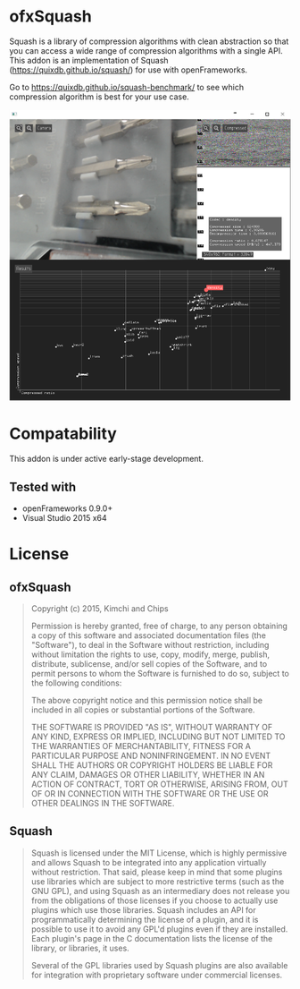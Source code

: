 ofxSquash
=========

Squash is a library of compression algorithms with clean abstraction so that you can access a wide range of compression algorithms with a single API. This addon is an implementation of Squash (https://quixdb.github.io/squash/) for use with openFrameworks.

Go to https://quixdb.github.io/squash-benchmark/ to see which compression algorithm is best for your use case.

![exampleVideoGrabberAndGui](https://raw.githubusercontent.com/elliotwoods/ofxSquash/master/exampleVideoGrabberAndGui/screenshot.png)

Compatability
=============

This addon is under active early-stage development.

Tested with
-----------

* openFrameworks 0.9.0+
* Visual Studio 2015 x64


License
=======

ofxSquash
---------
> Copyright (c) 2015, Kimchi and Chips
> 
> 
> Permission is hereby granted, free of charge, to any person obtaining a copy of this software and associated documentation files (the "Software"), to deal in the Software without restriction, including without limitation the rights to use, copy, modify, merge, publish, distribute, sublicense, and/or sell copies of the Software, and to permit persons to whom the Software is furnished to do so, subject to the following conditions:
> 
> The above copyright notice and this permission notice shall be included in all copies or substantial portions of the Software.
> 
> THE SOFTWARE IS PROVIDED "AS IS", WITHOUT WARRANTY OF ANY KIND, EXPRESS OR IMPLIED, INCLUDING BUT NOT LIMITED TO THE WARRANTIES OF MERCHANTABILITY, FITNESS FOR A PARTICULAR PURPOSE AND NONINFRINGEMENT. IN NO EVENT SHALL THE AUTHORS OR COPYRIGHT HOLDERS BE LIABLE FOR ANY CLAIM, DAMAGES OR OTHER LIABILITY, WHETHER IN AN ACTION OF CONTRACT, TORT OR OTHERWISE, ARISING FROM, OUT OF OR IN CONNECTION WITH THE SOFTWARE OR THE USE OR OTHER DEALINGS IN THE SOFTWARE.

Squash
------
> Squash is licensed under the MIT License, which is highly permissive and allows Squash to be integrated into any application virtually without restriction. That said, please keep in mind that some plugins use libraries which are subject to more restrictive terms (such as the GNU GPL), and using Squash as an intermediary does not release you from the obligations of those licenses if you choose to actually use plugins which use those libraries. Squash includes an API for programmatically determining the license of a plugin, and it is possible to use it to avoid any GPL'd plugins even if they are installed. Each plugin's page in the C documentation lists the license of the library, or libraries, it uses.
> 
> Several of the GPL libraries used by Squash plugins are also available for integration with proprietary software under commercial licenses.
